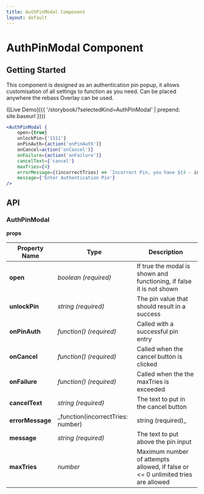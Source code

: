 ```yaml
---
title: AuthPinModal Component
layout: default
---
```


# AuthPinModal Component

## Getting Started

This component is designed as an authentication pin popup, it allows customisation of all settings to function as you need.
Can be placed anywhere the rebass Overlay can be used.

([Live Demo]({{ '/storybook/?selectedKind=AuthPinModal' | prepend: site.baseurl }}))

```jsx
<AuthPinModal {
	open={true}
	unlockPin={'1111'}
	onPinAuth={action('onPinAuth')}
	onCancel=action('onCancel')}
	onFailure={action('onFailure')}
	cancelText={'cancel'}
	maxTries={4}
	errorMessage={(incorrectTries) => `Incorrect Pin, you have ${4 - incorrectTries} attempts left.`}
	message={'Enter Authentication Pin'}
/>
```

## API

### AuthPinModal

__props__

| Property Name | Type | Description |
| --- | --- | --- | 
| __open__ |  _boolean (required)_ | If true the modal is shown and functioning, if false it is not shown |
| __unlockPin__ |  _string (required)_ | The pin value that should result in a success |
| __onPinAuth__ |  _function() (required)_ | Called with a successful pin entry |
| __onCancel__ |  _function() (required)_ | Called when the cancel button is clicked |
| __onFailure__ |  _function() (required)_ | Called when the the maxTries is exceeded |
| __cancelText__ |  _string (required)_ | The text to put in the cancel button |
| __errorMessage__ |  _function(incorrectTries: number) | string (required)_ | This function should return the error message to display when at least one incorrect attempt has been made, or if a string is provided the string is used. |
| __message__ |  _string (required)_ | The text to put above the pin input |
| __maxTries__ |  _number_ | Maximum number of attempts allowed, if false or <= 0 unlimited tries are allowed |

